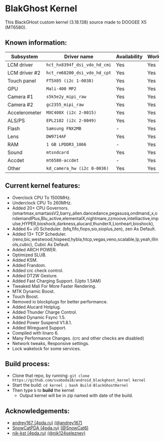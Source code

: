 # BlakGhost Kernel
This BlackGHost custom kernel (3.18.138) source made to DOOGEE X5 (MT6580).

## Known information:
| Subsystem | Driver name | Availability | Working |
|-----------|-------------|--------------|---------|
| LCM driver | `hct_hx8394f_dsi_vdo_hd_cmi` | Yes | Yes |
| LCM driver #2 | `hct_rm68200_dsi_vdo_hd_cpt` | Yes | Yes |
| Touch panel | `FT5X05 (i2c 1-0038)` | Yes | Yes |
| GPU | `Mali-400 MP2` | Yes | Yes |
| Camera #1 | `s5k5e2y_mipi_raw` | Yes | Yes |
| Camera #2 | `gc2355_mipi_raw` | Yes | Yes |
| Accelerometer | `MXC400X (i2c 2-0015)` | Yes | Yes |
| ALS/PS | `EPL2182 (i2c 2-0049)` | Yes | Yes |
| Flash | `Samsung FNX2MB` | - | Yes |
| Lens | `DW9714AF` | Yes | Yes |
| RAM | `1 GB LPDDR3_1066` | - | Yes |
| Sound | `mtsndcard` | Yes | Yes |
| Accdet | `mt6580-accdet` | - | Yes |
| Other | `kd_camera_hw (i2c 0-0036)` | Yes | Yes |

## Current kernel features:
* Overclock CPU To 1500MHz.
* Underclock CPU To 260MHz.
* Added 20+ CPU Governors. (smartmax,smartassV2,barry_allen.dancedance,pegasusq,ondmand_x,ondemandPlus,Blu_active,elementalX,nightmare,zzmoove,intelliactive,impulse,HYPER,bioshock,darkness,alucard,thunderX,Lionheart,bioshock),
* Added 6+ i/0 Scheduler. (bfq,fifo,fiops,sio,sioplus,zen), zen As Default.
* Added 13+ TCP Scheduler. (reno,bic,westwood,hispeed,hybla,htcp,vegas,veno,scalable,lp,yeah,illinols,cubic), Cubic As Default.
* Added ARCH POWER.
* Optimized SLUB.
* Added KSM.
* Added Frandom.
* Added crc check control. 
* Added DT2W Gesture.
* Added Fast Charging Support. (Upto 1.5AM)
* Tweaked Mali For More Faster Rendering.
* MTK Dynamic Boost.
* Touch Boost. 
* Removed io blockplugs for better performance. 
* Added Alucard Hotplug. 
* Added Thunder Charge Control.
* Added Dynamic Fsync 1.5.
* Added Power Suspend V1.8.1.
* Added Wireguard Support.
* Compiled with linaro 6. 
* Many Performance Changes. (crc and other checks are disabled) 
* Network tweaks, Responsive settings. 
* Lock wakelock for some services. 

## Build process:
* Clone that repo, by running:
`git clone https://github.com/svoboda18/android_blackghost_kernel kernel`
* Start the build:
`cd kernel ; bash Build-BlackGhostKernel`
* Then type `b` to **build** the kernel
  - Output kernel will be in zip named with date of the build.

## Acknowledgements:
* [andrey167 (4pda.ru)](https://4pda.ru/forum/index.php?showuser=6516960) [(@andrey167)](https://github.com/andrey167)
* [SnowCatPDA (4pda.ru)](https://4pda.ru/forum/index.php?showuser=334271) [(@SnowCat6)](https://github.com/SnowCat6)
* [nik-kst (4pda.ru)](https://4pda.ru/forum/index.php?showuser=4052130) [(@nik124seleznev)](https://github.com/nik124seleznev)

